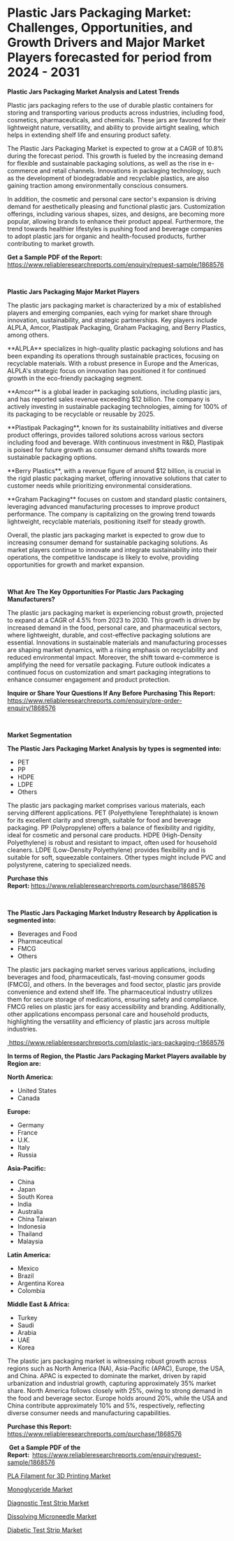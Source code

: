 <p><h1>Plastic Jars Packaging Market: Challenges, Opportunities, and Growth Drivers and Major Market Players forecasted for period from 2024 - 2031</h1></p><p><strong>Plastic Jars Packaging Market Analysis and Latest Trends</strong></p>
<p><p>Plastic jars packaging refers to the use of durable plastic containers for storing and transporting various products across industries, including food, cosmetics, pharmaceuticals, and chemicals. These jars are favored for their lightweight nature, versatility, and ability to provide airtight sealing, which helps in extending shelf life and ensuring product safety.</p><p>The Plastic Jars Packaging Market is expected to grow at a CAGR of 10.8% during the forecast period. This growth is fueled by the increasing demand for flexible and sustainable packaging solutions, as well as the rise in e-commerce and retail channels. Innovations in packaging technology, such as the development of biodegradable and recyclable plastics, are also gaining traction among environmentally conscious consumers.</p><p>In addition, the cosmetic and personal care sector's expansion is driving demand for aesthetically pleasing and functional plastic jars. Customization offerings, including various shapes, sizes, and designs, are becoming more popular, allowing brands to enhance their product appeal. Furthermore, the trend towards healthier lifestyles is pushing food and beverage companies to adopt plastic jars for organic and health-focused products, further contributing to market growth.</p></p>
<p><strong>Get a Sample PDF of the Report:&nbsp;</strong> <a href="https://www.reliableresearchreports.com/enquiry/request-sample/1868576?utm_campaign=12&utm_medium=2&utm_source=Github&utm_content=ia&utm_term=07112024&utm_id=plastic-jars-packaging">https://www.reliableresearchreports.com/enquiry/request-sample/1868576</a></p>
<p>&nbsp;</p>
<p><strong>Plastic Jars Packaging Major Market Players</strong></p>
<p><p>The plastic jars packaging market is characterized by a mix of established players and emerging companies, each vying for market share through innovation, sustainability, and strategic partnerships. Key players include ALPLA, Amcor, Plastipak Packaging, Graham Packaging, and Berry Plastics, among others.</p><p>**ALPLA** specializes in high-quality plastic packaging solutions and has been expanding its operations through sustainable practices, focusing on recyclable materials. With a robust presence in Europe and the Americas, ALPLA's strategic focus on innovation has positioned it for continued growth in the eco-friendly packaging segment.</p><p>**Amcor** is a global leader in packaging solutions, including plastic jars, and has reported sales revenue exceeding $12 billion. The company is actively investing in sustainable packaging technologies, aiming for 100% of its packaging to be recyclable or reusable by 2025.</p><p>**Plastipak Packaging**, known for its sustainability initiatives and diverse product offerings, provides tailored solutions across various sectors including food and beverage. With continuous investment in R&D, Plastipak is poised for future growth as consumer demand shifts towards more sustainable packaging options.</p><p>**Berry Plastics**, with a revenue figure of around $12 billion, is crucial in the rigid plastic packaging market, offering innovative solutions that cater to customer needs while prioritizing environmental considerations.</p><p>**Graham Packaging** focuses on custom and standard plastic containers, leveraging advanced manufacturing processes to improve product performance. The company is capitalizing on the growing trend towards lightweight, recyclable materials, positioning itself for steady growth.</p><p>Overall, the plastic jars packaging market is expected to grow due to increasing consumer demand for sustainable packaging solutions. As market players continue to innovate and integrate sustainability into their operations, the competitive landscape is likely to evolve, providing opportunities for growth and market expansion.</p></p>
<p>&nbsp;</p>
<p><strong>What Are The Key Opportunities For Plastic Jars Packaging Manufacturers?</strong></p>
<p><p>The plastic jars packaging market is experiencing robust growth, projected to expand at a CAGR of 4.5% from 2023 to 2030. This growth is driven by increased demand in the food, personal care, and pharmaceutical sectors, where lightweight, durable, and cost-effective packaging solutions are essential. Innovations in sustainable materials and manufacturing processes are shaping market dynamics, with a rising emphasis on recyclability and reduced environmental impact. Moreover, the shift toward e-commerce is amplifying the need for versatile packaging. Future outlook indicates a continued focus on customization and smart packaging integrations to enhance consumer engagement and product protection.</p></p>
<p><strong>Inquire or Share Your Questions If Any Before Purchasing This Report:</strong> <a href="https://www.reliableresearchreports.com/enquiry/pre-order-enquiry/1868576?utm_campaign=12&utm_medium=2&utm_source=Github&utm_content=ia&utm_term=07112024&utm_id=plastic-jars-packaging">https://www.reliableresearchreports.com/enquiry/pre-order-enquiry/1868576</a></p>
<p>&nbsp;</p>
<p><strong>Market Segmentation</strong></p>
<p><strong>The Plastic Jars Packaging Market Analysis by types is segmented into:</strong></p>
<p><ul><li>PET</li><li>PP</li><li>HDPE</li><li>LDPE</li><li>Others</li></ul></p>
<p><p>The plastic jars packaging market comprises various materials, each serving different applications. PET (Polyethylene Terephthalate) is known for its excellent clarity and strength, suitable for food and beverage packaging. PP (Polypropylene) offers a balance of flexibility and rigidity, ideal for cosmetic and personal care products. HDPE (High-Density Polyethylene) is robust and resistant to impact, often used for household cleaners. LDPE (Low-Density Polyethylene) provides flexibility and is suitable for soft, squeezable containers. Other types might include PVC and polystyrene, catering to specialized needs.</p></p>
<p><strong>Purchase this Report:&nbsp;</strong><a href="https://www.reliableresearchreports.com/purchase/1868576?utm_campaign=12&utm_medium=2&utm_source=Github&utm_content=ia&utm_term=07112024&utm_id=plastic-jars-packaging">https://www.reliableresearchreports.com/purchase/1868576</a></p>
<p>&nbsp;</p>
<p><strong>The Plastic Jars Packaging Market Industry Research by Application is segmented into:</strong></p>
<p><ul><li>Beverages and Food</li><li>Pharmaceutical</li><li>FMCG</li><li>Others</li></ul></p>
<p><p>The plastic jars packaging market serves various applications, including beverages and food, pharmaceuticals, fast-moving consumer goods (FMCG), and others. In the beverages and food sector, plastic jars provide convenience and extend shelf life. The pharmaceutical industry utilizes them for secure storage of medications, ensuring safety and compliance. FMCG relies on plastic jars for easy accessibility and branding. Additionally, other applications encompass personal care and household products, highlighting the versatility and efficiency of plastic jars across multiple industries.</p></p>
<p><a href="https://www.reliableresearchreports.com/plastic-jars-packaging-r1868576?utm_campaign=12&utm_medium=2&utm_source=Github&utm_content=ia&utm_term=07112024&utm_id=plastic-jars-packaging">&nbsp;https://www.reliableresearchreports.com/plastic-jars-packaging-r1868576</a></p>
<p><strong>In terms of Region, the Plastic Jars Packaging Market Players available by Region are:</strong></p>
<p>
    <p> <strong> North America: </strong>
        <ul>
            <li>United States</li>
            <li>Canada</li>
        </ul>
        </p> 
    <p> <strong> Europe: </strong>
        <ul>
            <li>Germany</li>
            <li>France</li>
            <li>U.K.</li>
            <li>Italy</li>
            <li>Russia</li>
        </ul>
        </p> 
    <p> <strong> Asia-Pacific: </strong>
        <ul>
            <li>China</li>
            <li>Japan</li>
            <li>South Korea</li>
            <li>India</li>
            <li>Australia</li>
            <li>China Taiwan</li>
            <li>Indonesia</li>
            <li>Thailand</li>
            <li>Malaysia</li>
        </ul>
        </p> 
    <p> <strong> Latin America: </strong>
        <ul>
            <li>Mexico</li>
            <li>Brazil</li>
            <li>Argentina Korea</li>
            <li>Colombia</li>
        </ul>
        </p> 
    <p> <strong> Middle East & Africa: </strong>
        <ul>
            <li>Turkey</li>
            <li>Saudi</li>
            <li>Arabia</li>
            <li>UAE</li>
            <li>Korea</li>
        </ul>
    </p>
    </p>
<p><p>The plastic jars packaging market is witnessing robust growth across regions such as North America (NA), Asia-Pacific (APAC), Europe, the USA, and China. APAC is expected to dominate the market, driven by rapid urbanization and industrial growth, capturing approximately 35% market share. North America follows closely with 25%, owing to strong demand in the food and beverage sector. Europe holds around 20%, while the USA and China contribute approximately 10% and 5%, respectively, reflecting diverse consumer needs and manufacturing capabilities.</p></p>
<p><strong>Purchase this Report: </strong><a href="https://www.reliableresearchreports.com/purchase/1868576?utm_campaign=12&utm_medium=2&utm_source=Github&utm_content=ia&utm_term=07112024&utm_id=plastic-jars-packaging">https://www.reliableresearchreports.com/purchase/1868576</a></p>
<p>&nbsp;<strong>Get a Sample PDF of the Report:&nbsp;&nbsp;</strong><a href="https://www.reliableresearchreports.com/enquiry/request-sample/1868576?utm_campaign=12&utm_medium=2&utm_source=Github&utm_content=ia&utm_term=07112024&utm_id=plastic-jars-packaging">https://www.reliableresearchreports.com/enquiry/request-sample/1868576</a></p>
<p><strong></strong></p>
<p><p><a href="https://github.com/lawriesievelwij/Market-Research-Report-List-1/blob/main/pla-filament-for-3d-printing-market.md?utm_campaign=12&utm_medium=2&utm_source=Github&utm_content=ia&utm_term=07112024&utm_id=plastic-jars-packaging">PLA Filament for 3D Printing Market</a></p><p><a href="https://github.com/ambertqocronceb/Market-Research-Report-List-1/blob/main/monoglyceride-market.md?utm_campaign=12&utm_medium=2&utm_source=Github&utm_content=ia&utm_term=07112024&utm_id=plastic-jars-packaging">Monoglyceride Market</a></p><p><a href="https://issuu.com/reportprime-2/docs/diagnostic-test-strip-market-size-2_c0bb3109412fee?utm_campaign=12&utm_medium=2&utm_source=Github&utm_content=ia&utm_term=07112024&utm_id=plastic-jars-packaging">Diagnostic Test Strip Market</a></p><p><a href="https://issuu.com/reportprime-2/docs/dissolving-microneedle-market-size-_1f62e249c93e6f?utm_campaign=12&utm_medium=2&utm_source=Github&utm_content=ia&utm_term=07112024&utm_id=plastic-jars-packaging">Dissolving Microneedle Market</a></p><p><a href="https://issuu.com/reportprime-2/docs/diabetic-test-strip-market-size-203_a3e6ae44dd9d19?utm_campaign=12&utm_medium=2&utm_source=Github&utm_content=ia&utm_term=07112024&utm_id=plastic-jars-packaging">Diabetic Test Strip Market</a></p></p>